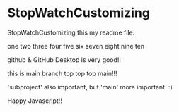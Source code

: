 # StopWatchCustomizing
StopWatchCustomizing
this my readme file.

one two three four five six seven eight nine ten

<!-- 주석 추가 합니다 -->

github & GitHub Desktop is very good!!

this is main branch top top top main!!!

'subproject' also important, but 'main' more important. :)

Happy Javascript!!
